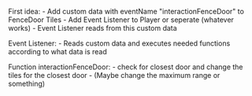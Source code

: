 First idea:
	- Add custom data with eventName "interactionFenceDoor" to FenceDoor Tiles
	- Add Event Listener to Player or seperate (whatever works)
	- Event Listener reads from this custom data

Event Listener:
	- Reads custom data and executes needed functions according to what data is read

Function interactionFenceDoor:
	- check for closest door and change the tiles for the closest door
	- (Maybe change the maximum range or something)
